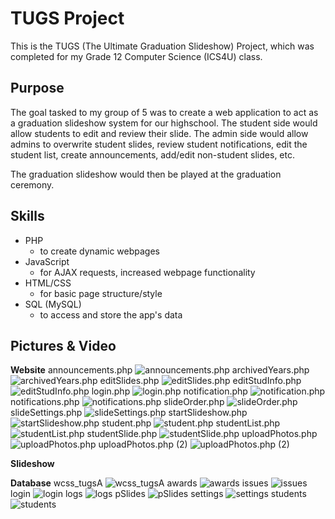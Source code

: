 # TUGS Project

This is the TUGS (The Ultimate Graduation Slideshow) Project, which was completed for my Grade 12 Computer Science (ICS4U) class.

## Purpose

The goal tasked to my group of 5 was to create a web application to act as a graduation slideshow system for our highschool. The student side would allow students to edit and review their slide. The admin side would allow admins to overwrite student slides, review student notifications, edit the student list, create announcements, add/edit non-student slides, etc.

The graduation slideshow would then be played at the graduation ceremony.

## Skills

- PHP
  - to create dynamic webpages
- JavaScript
  - for AJAX requests, increased webpage functionality
- HTML/CSS
  - for basic page structure/style
- SQL (MySQL)
  - to access and store the app's data

## Pictures & Video

**Website**
announcements.php
![announcements.php](pictures/websitePics/announcements.php.png "announcements.php")
archivedYears.php
![archivedYears.php](pictures/websitePics/archivedYears.php.png "archivedYears.php")
editSlides.php
![editSlides.php](pictures/websitePics/editSlides.php.png "editSlides.php")
editStudInfo.php
![editStudInfo.php](pictures/websitePics/editStudInfo.php.png "editStudInfo.php")
login.php
![login.php](pictures/websitePics/login.php.png "login.php")
notification.php
![notification.php](pictures/websitePics/notification.php.png "notification.php")
notifications.php
![notifications.php](pictures/websitePics/notifications.php.png "notifications.php")
slideOrder.php
![slideOrder.php](pictures/websitePics/slideOrder.php.png "slideOrder.php")
slideSettings.php
![slideSettings.php](pictures/websitePics/slideSettings.php.png "slideSettings.php")
startSlideshow.php
![startSlideshow.php](pictures/websitePics/startSlideshow.php.png "startSlideshow.php")
student.php
![student.php](pictures/websitePics/student.php.png "student.php")
studentList.php
![studentList.php](pictures/websitePics/studentList.php.png "studentList.php")
studentSlide.php
![studentSlide.php](pictures/websitePics/studentSlide.php.png "studentSlide.php")
uploadPhotos.php
![uploadPhotos.php](pictures/websitePics/uploadPhotos.php.png "uploadPhotos.php")
uploadPhotos.php (2)
![uploadPhotos.php (2)](<pictures/websitePics/uploadPhotos.php%20(2).png> "uploadPhotos.php (2)")

**Slideshow**

**Database**
wcss_tugsA
![wcss_tugsA](pictures/databasePics/wcss_tugsA.png "wcss_tugsA")
awards
![awards](pictures/databasePics/awards.png "awards")
issues
![issues](pictures/databasePics/issues.png "issues")
login
![login](pictures/databasePics/login.png "login")
logs
![logs](pictures/databasePics/logs.png "logs")
pSlides
![pSlides](pictures/databasePics/pSlides.png "pSlides")
settings
![settings](pictures/databasePics/settings.png "settings")
students
![students](pictures/databasePics/students.png "students")
